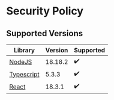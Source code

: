 # Security Policy

## Supported Versions

| Library                                                | Version | Supported          |
|--------------------------------------------------------|---------|--------------------|
| [NodeJS](https://github.com/nodejs/node)               | 18.18.2 | :heavy_check_mark: |
| [Typescript](https://github.com/microsoft/typescript)  | 5.3.3   | :heavy_check_mark: |
| [React](https://github.com/facebook/react)             | 18.3.1  | :heavy_check_mark: |
